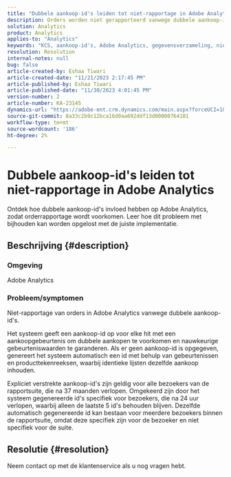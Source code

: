 ```yaml
---
title: "Dubbele aankoop-id's leiden tot niet-rapportage in Adobe Analytics"
description: Orders worden niet gerapporteerd vanwege dubbele aankoop-id's. Dit probleem doet zich voor omdat deze id's niet worden verzonden in de implementatie.
solution: Analytics
product: Analytics
applies-to: "Analytics"
keywords: "KCS, aankoop-id's, Adobe Analytics, gegevensverzameling, niet-rapportage, veelgestelde vragen"
resolution: Resolution
internal-notes: null
bug: false
article-created-by: Eshaa Tiwari
article-created-date: "11/21/2023 2:17:45 PM"
article-published-by: Eshaa Tiwari
article-published-date: "11/30/2023 4:01:45 PM"
version-number: 2
article-number: KA-23145
dynamics-url: "https://adobe-ent.crm.dynamics.com/main.aspx?forceUCI=1&pagetype=entityrecord&etn=knowledgearticle&id=2863b9bc-7888-ee11-8179-6045bd006268"
source-git-commit: 8a33c2b9c12bca16d0aa692ddf13d00000764101
workflow-type: tm+mt
source-wordcount: '186'
ht-degree: 2%

---
```


# Dubbele aankoop-id&#39;s leiden tot niet-rapportage in Adobe Analytics


Ontdek hoe dubbele aankoop-id&#39;s invloed hebben op Adobe Analytics, zodat orderrapportage wordt voorkomen. Leer hoe dit probleem met bijhouden kan worden opgelost met de juiste implementatie.

## Beschrijving {#description}


### Omgeving

Adobe Analytics

### <b>Probleem/symptomen</b>

Niet-rapportage van orders in Adobe Analytics vanwege dubbele aankoop-id&#39;s.

Het systeem geeft een aankoop-id op voor elke hit met een aankoopgebeurtenis om dubbele aankopen te voorkomen en nauwkeurige gebeurteniswaarden te garanderen. Als er geen aankoop-id is opgegeven, genereert het systeem automatisch een id met behulp van gebeurtenissen en producttekenreeksen, waarbij identieke lijsten dezelfde aankoop inhouden.

Expliciet verstrekte aankoop-id&#39;s zijn geldig voor alle bezoekers van de rapportsuite, die na 37 maanden verlopen. Omgekeerd zijn door het systeem gegenereerde id&#39;s specifiek voor bezoekers, die na 24 uur verlopen, waarbij alleen de laatste 5 id&#39;s behouden blijven. Dezelfde automatisch gegenereerde id kan bestaan voor meerdere bezoekers binnen de rapportsuite, omdat deze specifiek zijn voor de bezoeker en niet specifiek voor de suite.


## Resolutie {#resolution}


Neem contact op met de klantenservice als u nog vragen hebt.
